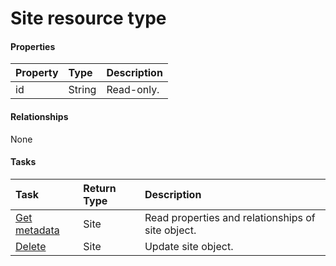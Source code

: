 # Site resource type



#### Properties
| Property	   | Type	|Description|
|:---------------|:--------|:----------|
|id|String| Read-only.|

#### Relationships
None


#### Tasks

| Task		   | Return Type	|Description|
|:---------------|:--------|:----------|
|[Get metadata](../api/site_get.md) | Site |Read properties and relationships of site object.|
|[Delete](../api/site_delete.md) | Site	|Update site object. |
